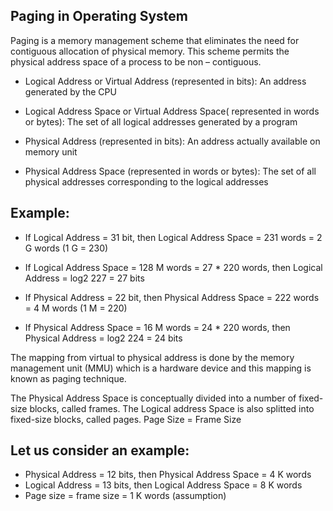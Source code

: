## Paging in Operating System

Paging is a memory management scheme that eliminates the need for contiguous allocation of physical memory. This scheme permits the physical address space of a process to be non – contiguous.

- Logical Address or Virtual Address (represented in bits): An address generated by the CPU

- Logical Address Space or Virtual Address Space( represented in words or bytes): The set of all logical addresses generated by a program

- Physical Address (represented in bits): An address actually available on memory unit

- Physical Address Space (represented in words or bytes): The set of all physical addresses corresponding to the logical addresses

## Example:

- If Logical Address = 31 bit, then Logical Address Space = 231 words = 2 G words (1 G = 230)

- If Logical Address Space = 128 M words = 27 * 220 words, then Logical Address = log2 227 = 27 bits

- If Physical Address = 22 bit, then Physical Address Space = 222 words = 4 M words (1 M = 220)

- If Physical Address Space = 16 M words = 24 * 220 words, then Physical Address = log2 224 = 24 bits

The mapping from virtual to physical address is done by the memory management unit (MMU) which is a hardware device and this mapping is known as paging technique.

The Physical Address Space is conceptually divided into a number of fixed-size blocks, called frames.
The Logical address Space is also splitted into fixed-size blocks, called pages.
Page Size = Frame Size

## Let us consider an example:

- Physical Address = 12 bits, then Physical Address Space = 4 K words
- Logical Address = 13 bits, then Logical Address Space = 8 K words
- Page size = frame size = 1 K words (assumption)
